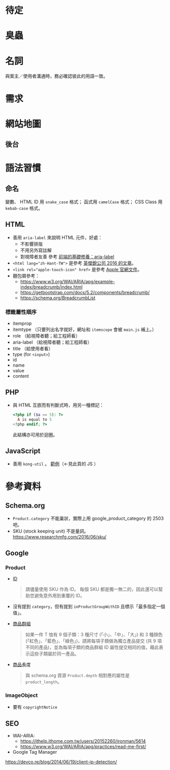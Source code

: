 # 待定



# 臭蟲


# 名詞

與案主／使用者溝通時，務必確認彼此的用語一致。


# 需求


# 網站地圖


## 後台



# 語法習慣

## 命名

變數、 HTML ID 用 `snake_case` 格式；
函式用 `camelCase` 格式；
CSS Class 用 `kebab-case` 格式。

## HTML

* 善用 `aria-label` 來說明 HTML 元件，好處：
  * 不影響排版
  * 不用另外寫註解
  * 對視障者友善
  參考 [前端的基礎修養：aria-label](https://lepture.com/zh/2015/fe-aria-label)
* `<html lang="zh-Hant-TW">` 是參考 [英傑銳公司 2016 的文章](https://www.injerry.com/blog_view/125)。
* `<link rel="apple-touch-icon" href>` 是參考 [Apple 官網文件](https://developer.apple.com/library/archive/documentation/AppleApplications/Reference/SafariWebContent/ConfiguringWebApplications/ConfiguringWebApplications.html)。
* 麵包屑參考：
  * https://www.w3.org/WAI/ARIA/apg/example-index/breadcrumb/index.html
  * https://getbootstrap.com/docs/5.2/components/breadcrumb/
  * https://schema.org/BreadcrumbList

### 標籤屬性順序

* itemprop
* itemtype （只要列出名字就好，網址和 `itemscope` 會被 `main.js` 補上。）
* role （給視障者聽；給工程師看）
* aria-label （給視障者聽；給工程師看）
* title （給使用者看）
* type (for `<input>`)
* id
* name
* value
* content


## PHP

* 與 HTML 互嵌而有判斷式時，用另一種標記：
  ```php
  <?php if ($a == 5): ?>
    A is equal to 5
  <?php endif; ?>
  ```
  此結構亦可用於迴圈。

## JavaScript

* 善用 `kong-util` 。
  [範例](https://kong0107.github.io/kong-util/demo.html)（←見此頁的 JS ）



# 參考資料

## Schema.org
* `Product.category` 不能巢狀，實際上用 google_product_category 的 2503 吧。
* SKU (stock keeping unit) 不是量詞。 https://www.researchmfg.com/2016/06/sku/

## Google

### Product

* [ID](https://support.google.com/merchants/answer/6324405?hl=zh-Hant&ref_topic=6324338)
  > 請儘量使用 SKU 作為 ID。
  > 每個 SKU 都是獨一無二的，因此還可以幫助您避免意外用到重覆的 ID。

* 沒有提到 `category`，但有提到 `inProductGroupWithID` 且標示「最多指定一個值」。

* [商品群組](https://support.google.com/merchants/answer/6324507?hl=zh-Hant)
  > 如果一件 T 恤有 9 個子類：3 種尺寸 (「小」、「中」、「大」) 和 3 種顏色 (「紅色」、「藍色」、「綠色」)，請將每項子類做為獨立產品提交 (共 9 項不同的產品)，並為每項子類的商品群組 ID 屬性提交相同的值，藉此表示這些子類屬於同一產品。

* [商品](https://support.google.com/merchants/answer/11018531?hl=zh-Hant)長度
  > 與 schema.org 資源 `Product.depth` 相對應的屬性是 `product_length`。


### ImageObject
* 要有 `copyrightNotice`


## SEO
* WAI-ARIA:
  * https://ithelp.ithome.com.tw/users/20152260/ironman/5614
  * https://www.w3.org/WAI/ARIA/apg/practices/read-me-first/
* Google Tag Manager

https://devco.re/blog/2014/06/19/client-ip-detection/
